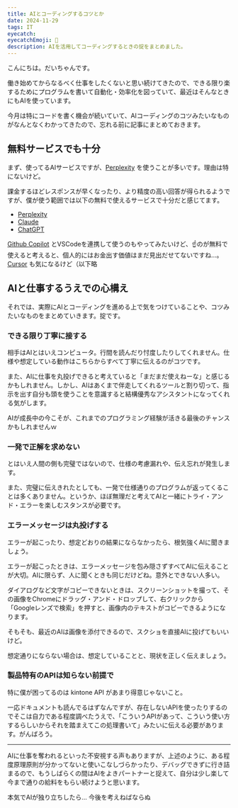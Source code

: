 ```yaml
---
title: AIとコーディングするコツとか
date: 2024-11-29
tags: IT
eyecatch: 
eyecatchEmoji: 🤖
description: AIを活用してコーディングするときの掟をまとめました。
---
```


こんにちは。だいちゃんです。

働き始めてからなるべく仕事をしたくないと思い続けてきたので、できる限り楽するためにプログラムを書いて自動化・効率化を図っていて、最近はそんなときにもAIを使っています。

今月は特にコードを書く機会が続いていて、AIコーディングのコツみたいなものがなんとなくわかってきたので、忘れる前に記事にまとめておきます。

## 無料サービスでも十分

まず、使ってるAIサービスですが、[Perplexity](https://www.perplexity.ai/) を使うことが多いです。理由は特にないけど。

課金するほどレスポンスが早くなったり、より精度の高い回答が得られるようですが、僕が使う範囲では以下の無料で使えるサービスで十分だと感じてます。

- [Perplexity](https://www.perplexity.ai/)
- [Claude](https://claude.ai/)
- [ChatGPT](https://chatgpt.com/)

[Github Copilot](https://github.com/features/copilot) とVSCodeを連携して使うのもやってみたいけど、☝️のが無料で使えると考えると、個人的にはお金出す価値はまだ見出だせてないですね...。 [Cursor](https://www.cursor.com/) も気になるけど（以下略

## AIと仕事するうえでの心構え

それでは、実際にAIとコーディングを進める上で気をつけていることや、コツみたいなものをまとめていきます。掟です。

### できる限り丁寧に接する

相手はAIとはいえコンピュータ。行間を読んだり忖度したりしてくれません。仕様や想定している動作はこちらからすべて丁寧に伝えるのがコツです。

また、AIに仕事を丸投げできると考えていると「まだまだ使えねーな」と感じるかもしれません。しかし、AIはあくまで伴走してくれるツールと割り切って、指示を出す自分も頭を使うことを意識すると結構優秀なアシスタントになってくれる気がします。

AIが成長中の今こそが、これまでのプログラミング経験が活きる最後のチャンスかもしれませんｗ

### 一発で正解を求めない

とはいえ人間の側も完璧ではないので、仕様の考慮漏れや、伝え忘れが発生します。

また、完璧に伝えきれたとしても、一発で仕様通りのプログラムが返ってくることは多くありません。というか、ほぼ無理だと考えてAIと一緒にトライ・アンド・エラーを楽しむスタンスが必要です。

### エラーメッセージは丸投げする

エラーが起こったり、想定どおりの結果にならなかったら、根気強くAIに聞きましょう。

エラーが起こったときは、エラーメッセージを包み隠さずすべてAIに伝えることが大切。AIに限らず、人に聞くときも同じだけどね。意外とできない人多い。

ダイアログなど文字がコピーできないときは、スクリーンショットを撮って、その画像をChromeにドラッグ・アンド・ドロップして、右クリックから「Googleレンズで検索」を押すと、画像内のテキストがコピーできるようになります。

そもそも、最近のAIは画像を添付できるので、スクショを直接AIに投げてもいいけど。

想定通りにならない場合は、想定していることと、現状を正しく伝えましょう。

### 製品特有のAPIは知らない前提で

特に僕が困ってるのは kintone API があまり得意じゃないこと。

一応ドキュメントも読んでるはずなんですが、存在しないAPIを使ったりするのでそこは自力である程度調べたうえで、「こういうAPIがあって、こういう使い方するらしいからそれを踏まえてこの処理書いて」みたいに伝える必要があります。がんばろう。

---

AIに仕事を奪われるといった不安視する声もありますが、上述のように、ある程度原理原則が分かってないと使いこなしづらかったり、デバッグできずに行き詰まるので、もうしばらくの間はAIをよきパートナーと捉えて、自分は少し楽して今まで通りの給料をもらい続けようと思います。

本気でAIが独り立ちしたら… 今後を考えねばならぬ